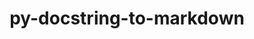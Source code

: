 ---
title: "py-docstring-to-markdown"
layout: cache
categories: [package, develop-2025-02-09]
meta: {"versions": ["0.11"], "compilers": ["gcc@=10.5.0", "gcc@=13.3.0"], "oss": ["centos7", "rhel8"], "platforms": ["linux"], "targets": ["aarch64", "x86_64_v3"], "stacks": ["developer-tools-aarch64-linux-gnu", "developer-tools-x86_64_v3-linux-gnu", "root"], "num_specs": 2, "num_specs_by_stack": {"developer-tools-x86_64_v3-linux-gnu": 1, "root": 2, "developer-tools-aarch64-linux-gnu": 1}}
spec_details: [{"hash": "po5lv2zksmdwv6sl2drcf7mndl5sdtzs", "compiler": "gcc@=10.5.0", "versions": ["0.11"], "os": "centos7", "platform": "linux", "target": "x86_64_v3", "variants": ["build_system=python_pip"], "stacks": ["developer-tools-x86_64_v3-linux-gnu", "root"], "size": "-", "tarball": "https://binaries.spack.io/develop-2025-02-09/build_cache/linux-centos7-x86_64_v3/gcc-10.5.0/py-docstring-to-markdown-0.11/linux-centos7-x86_64_v3-gcc-10.5.0-py-docstring-to-markdown-0.11-po5lv2zksmdwv6sl2drcf7mndl5sdtzs.spack"}, {"hash": "rsco6pe5zmftqn56c6kxbi5hp57tke2c", "compiler": "gcc@=13.3.0", "versions": ["0.11"], "os": "rhel8", "platform": "linux", "target": "aarch64", "variants": ["build_system=python_pip"], "stacks": ["root", "developer-tools-aarch64-linux-gnu"], "size": "-", "tarball": "https://binaries.spack.io/develop-2025-02-09/build_cache/linux-rhel8-aarch64/gcc-13.3.0/py-docstring-to-markdown-0.11/linux-rhel8-aarch64-gcc-13.3.0-py-docstring-to-markdown-0.11-rsco6pe5zmftqn56c6kxbi5hp57tke2c.spack"}]
---